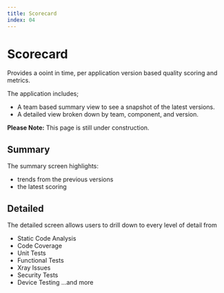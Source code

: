 ```yaml
---
title: Scorecard
index: 04
---
```


# Scorecard

Provides a ooint in time, per application version based quality scoring and metrics.

The application includes;
- A team based summary view to see a snapshot of the latest versions.
- A detailed view broken down by team, component, and version.

**Please Note:** This page is still under construction.

## Summary

The summary screen highlights:
- trends from the previous versions
- the latest scoring

## Detailed

The detailed screen allows users to drill down to every level of detail from
- Static Code Analysis
- Code Coverage
- Unit Tests
- Functional Tests
- Xray Issues
- Security Tests
- Device Testing
…and more